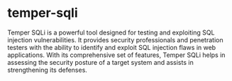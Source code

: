 # temper-sqli
Temper SQLi is a powerful tool designed for testing and exploiting SQL injection vulnerabilities. It provides security professionals and penetration testers with the ability to identify and exploit SQL injection flaws in web applications. With its comprehensive set of features, Temper SQLi helps in assessing the security posture of a target system and assists in strengthening its defenses.

